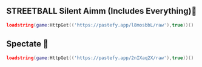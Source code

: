 ## STREETBALL Silent Aimm (Includes Everything)🎯
```lua
loadstring(game:HttpGet(('https://pastefy.app/l8mosbbL/raw'),true))()
```
## Spectate 🔎
```lua
loadstring(game:HttpGet(('https://pastefy.app/2nIXaq2X/raw'),true))()
```
